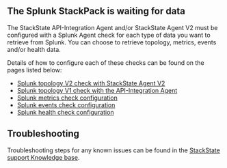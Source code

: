 ## The Splunk StackPack is waiting for data

The StackState API-Integration Agent and/or StackState Agent V2 must be configured with a Splunk Agent check for each type of data you want to retrieve from Splunk. You can choose to retrieve topology, metrics, events and/or health data.

Details of how to configure each of these checks can be found on the pages listed below:

* [Splunk topology V2 check with StackState Agent V2](/#/stackpacks/splunk/int-splunk-topology-v2-overview.md)
* [Splunk topology V1 check with the API-Integration Agent](/#/stackpacks/splunk/int-splunk-topology-v1-overview.md)
* [Splunk metrics check configuration](/#/stackpacks/splunk/int-splunk-metrics-overview.md)
* [Splunk events check configuration](/#/stackpacks/splunk/int-splunk-events-overview.md)
* [Splunk health check configuration](/#/stackpacks/splunk/int-splunk-health-overview.md)

## Troubleshooting

Troubleshooting steps for any known issues can be found in the [StackState support Knowledge base](https://l.stackstate.com/ui-splunk-support-kb).

